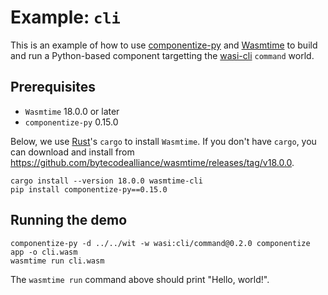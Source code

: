 # Example: `cli`

This is an example of how to use [componentize-py] and [Wasmtime] to build and
run a Python-based component targetting the [wasi-cli] `command` world.

[componentize-py]: https://github.com/bytecodealliance/componentize-py
[Wasmtime]: https://github.com/bytecodealliance/wasmtime
[wasi-cli]: https://github.com/WebAssembly/wasi-cli

## Prerequisites

* `Wasmtime` 18.0.0 or later
* `componentize-py` 0.15.0

Below, we use [Rust](https://rustup.rs/)'s `cargo` to install `Wasmtime`.  If
you don't have `cargo`, you can download and install from
https://github.com/bytecodealliance/wasmtime/releases/tag/v18.0.0.

```
cargo install --version 18.0.0 wasmtime-cli
pip install componentize-py==0.15.0
```

## Running the demo

```
componentize-py -d ../../wit -w wasi:cli/command@0.2.0 componentize app -o cli.wasm
wasmtime run cli.wasm
```

The `wasmtime run` command above should print "Hello, world!".

